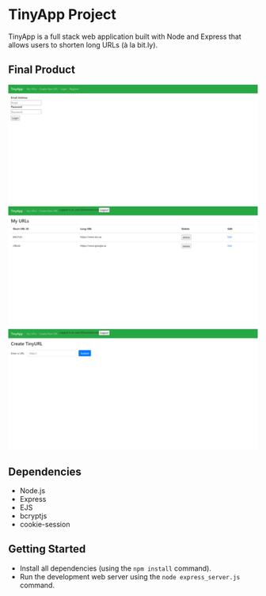 # TinyApp Project

TinyApp is a full stack web application built with Node and Express that allows users to shorten long URLs (à la bit.ly).

## Final Product

!["Screenshot of Login Page"](https://github.com/jasdeepkaur1010/tinyapp1/blob/master/docs/Screenshot%20(8).png?raw=true)
!["Screenshot of URLs Page"](https://github.com/jasdeepkaur1010/tinyapp1/blob/master/docs/Screenshot%20(9).png?raw=true)
!["Screenshot of Create New URL Page"](https://github.com/jasdeepkaur1010/tinyapp1/blob/master/docs/Screenshot%20(10).png?raw=true)

## Dependencies

- Node.js
- Express
- EJS
- bcryptjs
- cookie-session

## Getting Started

- Install all dependencies (using the `npm install` command).
- Run the development web server using the `node express_server.js` command.
